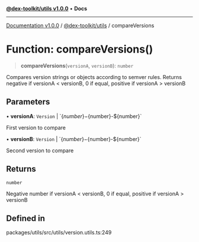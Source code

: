 [**@dex-toolkit/utils v1.0.0**](../README.md) • **Docs**

***

[Documentation v1.0.0](../../../packages.md) / [@dex-toolkit/utils](../README.md) / compareVersions

# Function: compareVersions()

> **compareVersions**(`versionA`, `versionB`): `number`

Compares version strings or objects according to semver rules.
Returns negative if versionA < versionB, 0 if equal, positive if versionA > versionB

## Parameters

• **versionA**: `Version` \| \`$\{number\}-$\{number\}-$\{number\}\`

First version to compare

• **versionB**: `Version` \| \`$\{number\}-$\{number\}-$\{number\}\`

Second version to compare

## Returns

`number`

Negative number if versionA < versionB, 0 if equal, positive if versionA > versionB

## Defined in

packages/utils/src/utils/version.utils.ts:249
